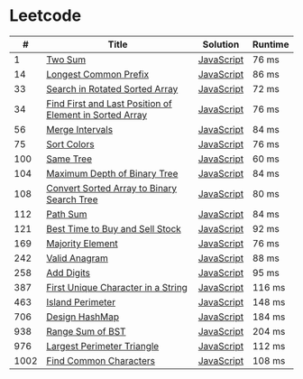 # Leetcode

| # | Title | Solution | Runtime |
|---| ----- | -------- | ------- |
|1|[ Two Sum](https://leetcode.com/problems/two-sum/)|[JavaScript](./solutions/1.%20Two%20Sum.js)|76 ms|
|14|[ Longest Common Prefix](https://leetcode.com/problems/longest-common-prefix/)|[JavaScript](./solutions/14.%20Longest%20Common%20Prefix.js)|86 ms|
|33|[ Search in Rotated Sorted Array](https://leetcode.com/problems/search-in-rotated-sorted-array/)|[JavaScript](./solutions/33.%20Search%20in%20Rotated%20Sorted%20Array.js)|72 ms|
|34|[ Find First and Last Position of Element in Sorted Array](https://leetcode.com/problems/find-first-and-last-position-of-element-in-sorted-array/)|[JavaScript](./solutions/34.%20Find%20First%20and%20Last%20Position%20of%20Element%20in%20Sorted%20Array.js)|76 ms|
|56|[ Merge Intervals](https://leetcode.com/problems/merge-intervals/)|[JavaScript](./solutions/56.%20Merge%20Intervals.js)|84 ms|
|75|[ Sort Colors](https://leetcode.com/problems/sort-colors/)|[JavaScript](./solutions/75.%20Sort%20Colors.js)|76 ms|
|100|[ Same Tree](https://leetcode.com/problems/same-tree/)|[JavaScript](./solutions/100.%20Same%20Tree.js)|60 ms|
|104|[ Maximum Depth of Binary Tree](https://leetcode.com/problems/maximum-depth-of-binary-tree/)|[JavaScript](./solutions/104.%20Maximum%20Depth%20of%20Binary%20Tree.js)|84 ms|
|108|[ Convert Sorted Array to Binary Search Tree](https://leetcode.com/problems/convert-sorted-array-to-binary-search-tree/)|[JavaScript](./solutions/108.%20Convert%20Sorted%20Array%20to%20Binary%20Search%20Tree.js)|80 ms|
|112|[ Path Sum](https://leetcode.com/problems/path-sum/)|[JavaScript](./solutions/112.%20Path%20Sum.js)|84 ms|
|121|[ Best Time to Buy and Sell Stock](https://leetcode.com/problems/best-time-to-buy-and-sell-stock/)|[JavaScript](./solutions/121.%20Best%20Time%20to%20Buy%20and%20Sell%20Stock.js)|92 ms|
|169|[ Majority Element](https://leetcode.com/problems/majority-element/)|[JavaScript](./solutions/169.%20Majority%20Element.js)|76 ms|
|242|[ Valid Anagram](https://leetcode.com/problems/valid-anagram/)|[JavaScript](./solutions/242.%20Valid%20Anagram.js)|88 ms|
|258|[ Add Digits](https://leetcode.com/problems/add-digits/)|[JavaScript](./solutions/258.%20Add%20Digits.js)|95 ms|
|387|[ First Unique Character in a String](https://leetcode.com/problems/first-unique-character-in-a-string/)|[JavaScript](./solutions/387.%20First%20Unique%20Character%20in%20a%20String.js)|116 ms|
|463|[ Island Perimeter](https://leetcode.com/problems/island-perimeter/)|[JavaScript](./solutions/463.%20Island%20Perimeter.js)|148 ms|
|706|[ Design HashMap](https://leetcode.com/problems/design-hashmap/)|[JavaScript](./solutions/706.%20Design%20HashMap.js)|184 ms|
|938|[ Range Sum of BST](https://leetcode.com/problems/range-sum-of-bst/)|[JavaScript](./solutions/938.%20Range%20Sum%20of%20BST.js)|204 ms|
|976|[ Largest Perimeter Triangle](https://leetcode.com/problems/largest-perimeter-triangle/)|[JavaScript](./solutions/976.%20Largest%20Perimeter%20Triangle.js)|112 ms|
|1002|[ Find Common Characters](https://leetcode.com/problems/find-common-characters/)|[JavaScript](./solutions/1002.%20Find%20Common%20Characters.js)|108 ms|
